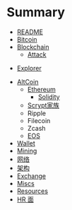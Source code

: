 # Summary

* [README](README.md)
* [Bitcoin](bitcoin/readme.md)
* [Blockchain](blockchain/readme.md)
    * [Attack](blockchain/attack.md)
+ [Explorer](explorer.md)
* [AltCoin](altcoin/readme.md)
    * [Ethereum](altcoin/ethereum/readme.md)
        * [Solidity](altcoin/ethereum/solidity.md)
    * [Scrypt家族](altcoin/scrypt.md)
    * Ripple
    * Filecoin
    * Zcash
    * [EOS](altcoin/eos/readme.md)
* [Wallet](wallet.md)
* [Mining](mining.md)
* [网络](network.md)
* [架构](architect.md)
* [Exchange](exchange.md)
* [Miscs](misc.md)
* [Resources](res.md)
* [HR 面](hr.md)

